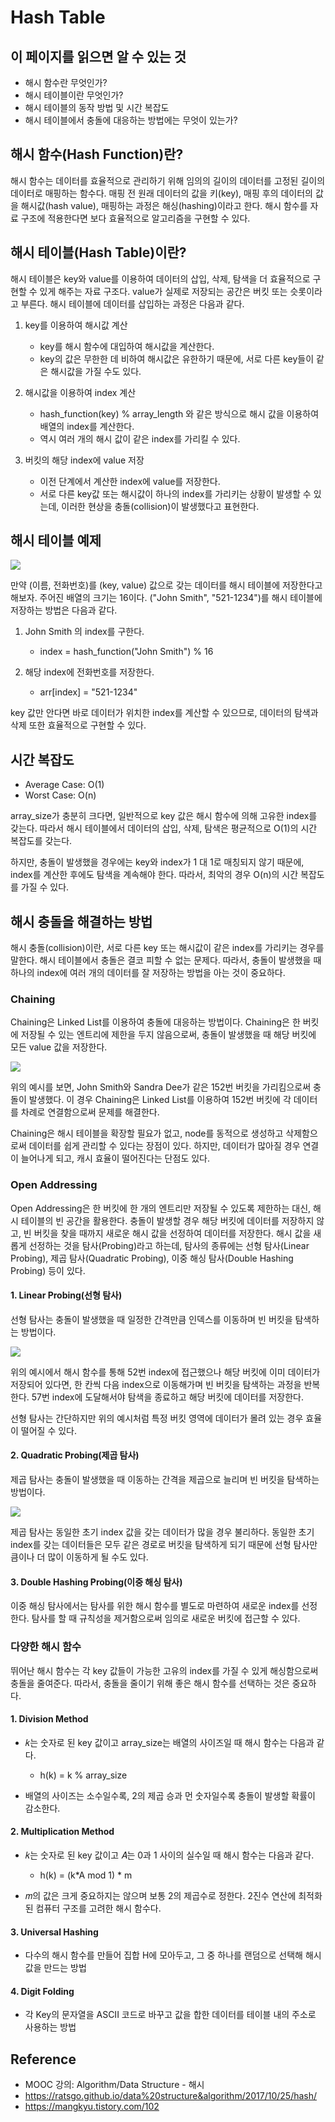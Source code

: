 # Hash Table

## 이 페이지를 읽으면 알 수 있는 것

- 해시 함수란 무엇인가?
- 해시 테이블이란 무엇인가?
- 해시 테이블의 동작 방법 및 시간 복잡도
- 해시 테이블에서 충돌에 대응하는 방법에는 무엇이 있는가?

## 해시 함수(Hash Function)란?

해시 함수는 데이터를 효율적으로 관리하기 위해 임의의 길이의 데이터를 고정된 길이의 데이터로 매핑하는 함수다. 매핑 전 원래 데이터의 값을 키(key), 매핑 후의 데이터의 값을 해시값(hash value), 매핑하는 과정은 해싱(hashing)이라고 한다. 해시 함수를 자료 구조에 적용한다면 보다 효율적으로 알고리즘을 구현할 수 있다.

## 해시 테이블(Hash Table)이란?

해시 테이블은 key와 value를 이용하여 데이터의 삽입, 삭제, 탐색을 더 효율적으로 구현할 수 있게 해주는 자료 구조다. value가 실제로 저장되는 공간은 버킷 또는 슷롯이라고 부른다. 해시 테이블에 데이터를 삽입하는 과정은 다음과 같다.

1. key를 이용하여 해시값 계산

   - key를 해시 함수에 대입하여 해시값을 계산한다.
   - key의 값은 무한한 데 비하여 해시값은 유한하기 때문에, 서로 다른 key들이 같은 해시값을 가질 수도 있다.

2. 해시값을 이용하여 index 계산

   -  hash_function(key) % array_length 와 같은 방식으로 해시 값을 이용하여 배열의 index를 계산한다.
   -  역시 여러 개의 해시 값이 같은 index를 가리킬 수 있다.
    
3. 버킷의 해당 index에 value 저장

   - 이전 단계에서 계산한 index에 value를 저장한다.
   - 서로 다른 key값 또는 해시값이 하나의 index를 가리키는 상황이 발생할 수 있는데, 이러한 현상을 충돌(collision)이 발생했다고 표현한다.

## 해시 테이블 예제

![](images/2021-09-23-19-28-38.png)

만약 (이름, 전화번호)를 (key, value) 값으로 갖는 데이터를 해시 테이블에 저장한다고 해보자. 주어진 배열의 크기는 16이다. ("John Smith", "521-1234")를 해시 테이블에 저장하는 방법은 다음과 같다.

1. John Smith 의 index를 구한다.

    - index = hash_function("John Smith") % 16

2. 해당 index에 전화번호를 저장한다.

    - arr[index] = "521-1234"

key 값만 안다면 바로 데이터가 위치한 index를 계산할 수 있으므로, 데이터의 탐색과 삭제 또한 효율적으로 구현할 수 있다.

## 시간 복잡도

- Average Case: O(1)
- Worst Case: O(n)

array_size가 충분히 크다면, 일반적으로 key 값은 해시 함수에 의해 고유한 index를 갖는다. 따라서 해시 테이블에서 데이터의 삽입, 삭제, 탐색은 평균적으로 O(1)의 시간 복잡도를 갖는다.

하지만, 충돌이 발생했을 경우에는 key와 index가 1 대 1로 매칭되지 않기 때문에, index를 계산한 후에도 탐색을 계속해야 한다. 따라서, 최악의 경우 O(n)의 시간 복잡도를 가질 수 있다.

## 해시 충돌을 해결하는 방법

해시 충돌(collision)이란, 서로 다른 key 또는 해시값이 같은 index를 가리키는 경우를 말한다. 해시 테이블에서 충돌은 결코 피할 수 없는 문제다. 따라서, 충돌이 발생했을 때 하나의 index에 여러 개의 데이터를 잘 저장하는 방법을 아는 것이 중요하다.

### Chaining

Chaining은 Linked List를 이용하여 충돌에 대응하는 방법이다. Chaining은 한 버킷에 저장될 수 있는 엔트리에 제한을 두지 않음으로써, 충돌이 발생했을 때 해당 버킷에 모든 value 값을 저장한다.

![](images/2021-09-23-20-10-20.png)

위의 예시를 보면, John Smith와 Sandra Dee가 같은 152번 버킷을 가리킴으로써 충돌이 발생했다. 이 경우 Chaining은 Linked List를 이용하여 152번 버킷에 각 데이터를 차례로 연결함으로써 문제를 해결한다.

Chaining은 해시 테이블을 확장할 필요가 없고, node를 동적으로 생성하고 삭제함으로써 데이터를 쉽게 관리할 수 있다는 장점이 있다. 하지만, 데이터가 많아질 경우 연결이 늘어나게 되고, 캐시 효율이 떨어진다는 단점도 있다.

### Open Addressing

Open Addressing은 한 버킷에 한 개의 엔트리만 저장될 수 있도록 제한하는 대신, 해시 테이블의 빈 공간을 활용한다. 충돌이 발생할 경우 해당 버킷에 데이터를 저장하지 않고, 빈 버킷을 찾을 때까지 새로운 해시 값을 선정하여 데이터를 저장한다. 해시 값을 새롭게 선정하는 것을 탐사(Probing)라고 하는데, 탐사의 종류에는 선형 탐사(Linear Probing), 제곱 탐사(Quadratic Probing), 이중 해싱 탐사(Double Hashing Probing) 등이 있다.

#### 1. Linear Probing(선형 탐사)   

선형 탐사는 충돌이 발생했을 때 일정한 간격만큼 인덱스를 이동하며 빈 버킷을 탐색하는 방법이다.

![](images/2021-09-23-20-25-47.png)

위의 예시에서 해시 함수를 통해 52번 index에 접근했으나 해당 버킷에 이미 데이터가 저장되어 있다면, 한 칸씩 다음 index으로 이동해가며 빈 버킷을 탐색하는 과정을 반복한다. 57번 index에 도달해서야 탐색을 종료하고 해당 버킷에 데이터를 저장한다.

선형 탐사는 간단하지만 위의 예시처럼 특정 버킷 영역에 데이터가 몰려 있는 경우 효율이 떨어질 수 있다.


#### 2. Quadratic Probing(제곱 탐사)   

제곱 탐사는 충돌이 발생했을 때 이동하는 간격을 제곱으로 늘리며 빈 버킷을 탐색하는 방법이다.

![](images/2021-09-23-20-31-13.png)

제곱 탐사는 동일한 초기 index 값을 갖는 데이터가 많을 경우 불리하다. 동일한 초기 index를 갖는 데이터들은 모두 같은 경로로 버킷을 탐색하게 되기 때문에 선형 탐사만큼이나 더 많이 이동하게 될 수도 있다.


#### 3. Double Hashing Probing(이중 해싱 탐사)   

이중 해싱 탐사에서는 탐사를 위한 해시 함수를 별도로 마련하여 새로운 index를 선정한다. 탐사를 할 때 규칙성을 제거함으로써 임의로 새로운 버킷에 접근할 수 있다.


### 다양한 해시 함수

뛰어난 해시 함수는 각 key 값들이 가능한 고유의 index를 가질 수 있게 해싱함으로써 충돌을 줄여준다. 따라서, 충돌을 줄이기 위해 좋은 해시 함수를 선택하는 것은 중요하다.

#### 1. Division Method   
  
 - 𝑘는 숫자로 된 key 값이고 array_size는 배열의 사이즈일 때 해시 함수는 다음과 같다.
  
   - h(k) = k % array_size
  
 - 배열의 사이즈는 소수일수록, 2의 제곱 승과 먼 숫자일수록 충돌이 발생할 확률이 감소한다.


#### 2. Multiplication Method   
   
 - 𝑘는 숫자로 된 key 값이고 𝐴는 0과 1 사이의 실수일 때 해시 함수는 다음과 같다.

   - h(k) = (k*A mod 1) * m

 - 𝑚의 값은 크게 중요하지는 않으며 보통 2의 제곱수로 정한다. 2진수 연산에 최적화된 컴퓨터 구조를 고려한 해시 함수다.


#### 3. Universal Hashing   

 - 다수의 해시 함수를 만들어 집합 H에 모아두고, 그 중 하나를 랜덤으로 선택해 해시값을 만드는 방법


#### 4. Digit Folding   

  - 각 Key의 문자열을 ASCII 코드로 바꾸고 값을 합한 데이터를 테이블 내의 주소로 사용하는 방법


## Reference

- MOOC 강의: Algorithm/Data Structure - 해시
- https://ratsgo.github.io/data%20structure&algorithm/2017/10/25/hash/
- https://mangkyu.tistory.com/102